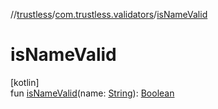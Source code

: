 //[trustless](../../index.md)/[com.trustless.validators](index.md)/[isNameValid](is-name-valid.md)

# isNameValid

[kotlin]\
fun [isNameValid](is-name-valid.md)(name: [String](https://kotlinlang.org/api/latest/jvm/stdlib/kotlin/-string/index.html)): [Boolean](https://kotlinlang.org/api/latest/jvm/stdlib/kotlin/-boolean/index.html)
